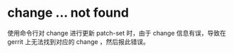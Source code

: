 # change ... not found

使用命令行对 change 进行更新 patch-set 时，由于 change 信息有误，导致在 gerrit 上无法找到对应的 change ，然后报此错误。

